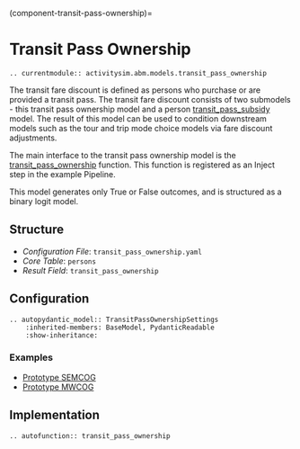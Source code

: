 (component-transit-pass-ownership)=
# Transit Pass Ownership

```{eval-rst}
.. currentmodule:: activitysim.abm.models.transit_pass_ownership
```

The transit fare discount is defined as persons who purchase or are
provided a transit pass.  The transit fare discount consists of two submodels - this
transit pass ownership model and a person [transit_pass_subsidy](transit_pass_subsidy) model. The
result of this model can be used to condition downstream models such as the tour and trip
mode choice models via fare discount adjustments.

The main interface to the transit pass ownership model is the
[transit_pass_ownership](activitysim.abm.models.transit_pass_ownership) function.  This
function is registered as an Inject step in the example Pipeline.

This model generates only True or False outcomes, and is structured as a binary
logit model.

## Structure

- *Configuration File*: `transit_pass_ownership.yaml`
- *Core Table*: `persons`
- *Result Field*: `transit_pass_ownership`

## Configuration

```{eval-rst}
.. autopydantic_model:: TransitPassOwnershipSettings
    :inherited-members: BaseModel, PydanticReadable
    :show-inheritance:
```

### Examples

- [Prototype SEMCOG](https://github.com/ActivitySim/activitysim/blob/main/activitysim/examples/prototype_semcog/configs/transit_pass_ownership.yaml)
- [Prototype MWCOG](https://github.com/ActivitySim/activitysim/blob/main/activitysim/examples/prototype_mwcog/configs/transit_pass_ownership.yaml)

## Implementation

```{eval-rst}
.. autofunction:: transit_pass_ownership
```
